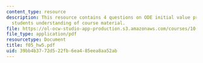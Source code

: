 ```yaml
---
content_type: resource
description: This resource contains 4 questions on ODE initial value problems to test
  students understanding of course material.
file: https://ol-ocw-studio-app-production.s3.amazonaws.com/courses/10-34-numerical-methods-applied-to-chemical-engineering-fall-2005/39bb4b3772d522fb6ea485eea8aa52ab_f05_hw5.pdf
file_type: application/pdf
resourcetype: Document
title: f05_hw5.pdf
uid: 39bb4b37-72d5-22fb-6ea4-85eea8aa52ab
---
```

